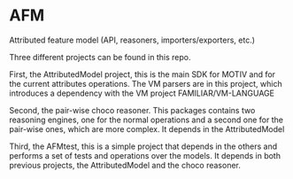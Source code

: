 AFM
===

Attributed feature model (API, reasoners, importers/exporters, etc.) 

Three different projects can be found in this repo.

First, the AttributedModel project, this is the main SDK for MOTIV and for the current attributes operations. The VM parsers are in this project, which introduces a dependency with the VM project FAMILIAR/VM-LANGUAGE

Second, the pair-wise choco reasoner. This packages contains two reasoning engines, one for the normal operations and a second one for the pair-wise ones, which are more complex. It depends in the AttributedModel

Third, the AFMtest, this is a simple project that depends in the others and performs a set of tests and operations over the models. It depends in both previous projects, the AttributedModel and the choco reasoner.
